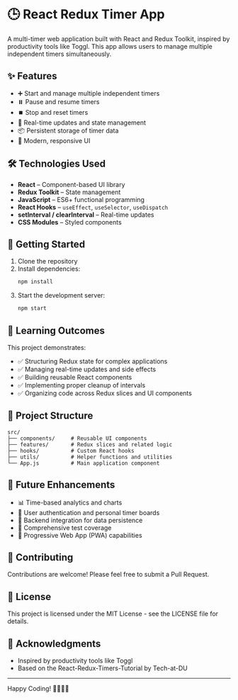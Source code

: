 # 🕒 React Redux Timer App

A multi-timer web application built with React and Redux Toolkit, inspired by productivity tools like Toggl. This app allows users to manage multiple independent timers simultaneously.

## ✨ Features

- ➕ Start and manage multiple independent timers
- ⏸️ Pause and resume timers
- ⏹️ Stop and reset timers
- 🧠 Real-time updates and state management
- 📦 Persistent storage of timer data
- 🎨 Modern, responsive UI

## 🛠️ Technologies Used

- **React** – Component-based UI library
- **Redux Toolkit** – State management
- **JavaScript** – ES6+ functional programming
- **React Hooks** – `useEffect`, `useSelector`, `useDispatch`
- **setInterval / clearInterval** – Real-time updates
- **CSS Modules** – Styled components

## 🚀 Getting Started

1. Clone the repository
2. Install dependencies:
   ```bash
   npm install
   ```
3. Start the development server:
   ```bash
   npm start
   ```

## 🧠 Learning Outcomes

This project demonstrates:

- ✅ Structuring Redux state for complex applications
- ✅ Managing real-time updates and side effects
- ✅ Building reusable React components
- ✅ Implementing proper cleanup of intervals
- ✅ Organizing code across Redux slices and UI components

## 🔧 Project Structure

```
src/
├── components/     # Reusable UI components
├── features/       # Redux slices and related logic
├── hooks/          # Custom React hooks
├── utils/          # Helper functions and utilities
└── App.js          # Main application component
```

## 🎯 Future Enhancements

- 📊 Time-based analytics and charts
- 🔐 User authentication and personal timer boards
- 🔄 Backend integration for data persistence
- 🧪 Comprehensive test coverage
- 📱 Progressive Web App (PWA) capabilities

## 🤝 Contributing

Contributions are welcome! Please feel free to submit a Pull Request.

## 📝 License

This project is licensed under the MIT License - see the LICENSE file for details.

## 🙏 Acknowledgments

- Inspired by productivity tools like Toggl
- Based on the React-Redux-Timers-Tutorial by Tech-at-DU

---

Happy Coding! 👨‍💻👩‍💻

